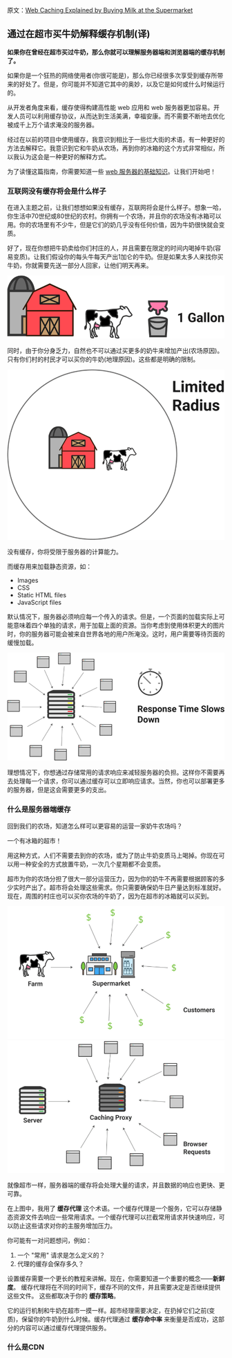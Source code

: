 原文：[Web Caching Explained by Buying Milk at the Supermarket
](https://dev.to/kbk0125/web-caching-explained-by-buying-milk-at-the-supermarket-9k4)

## 通过在超市买牛奶解释缓存机制(译)
**如果你在曾经在超市买过牛奶，那么你就可以理解服务器端和浏览器端的缓存机制了。**

如果你是一个狂热的网络使用者(你很可能是)，那么你已经很多次享受到缓存所带来的好处了。但是，你可能并不知道它其中的奥妙，以及它是如何或什么时候运行的。

从开发者角度来看，缓存使得构建高性能 web 应用和 web 服务器更加容易。开发人员可以利用缓存协议，从而达到生活美满，幸福安康。而不需要不断地去优化被成千上万个请求淹没的服务器。

经过在以前的项目中使用缓存，我意识到相比于一些烂大街的术语，有一种更好的方法去解释它。我意识到它和牛奶从农场，再到你的冰箱的这个方式非常相似，所以我认为这会是一种更好的解释方式。

为了读懂这篇指南，你需要知道一些 [web 服务器的基础知识](https://blog.codeanalogies.com/2018/04/26/web-servers-explained-by-running-a-microbrewery/)。让我们开始吧！

### 互联网没有缓存将会是什么样子
在进入主题之前，让我们想想如果没有缓存，互联网将会是什么样子。想象一哈，你生活中70世纪或80世纪的农村。你拥有一个农场，并且你的农场没有冰箱可以用。你的农场里有不少牛，但是它们的奶几乎没有任何价值，因为牛奶很快就会变质。

好了，现在你想把牛奶卖给你们村庄的人，并且需要在限定的时间内喝掉牛奶(容易变质)。让我们假设你的每头牛每天产出1加仑的牛奶。但是如果太多人来找你买牛奶，你就需要先送一部分人回家，让他们明天再来。

![01](./images/01_01.png)

同时，由于你分身乏力，自然也不可以通过买更多的奶牛来增加产出(农场原因)。只有你们村的村民才可以买你的牛奶(地理原因)。这些都是明确的限制。

![02](./images/01_02.png)

没有缓存，你将受限于服务器的计算能力。

而缓存用来加载静态资源，如：
- Images
- CSS
- Static HTML files
- JavaScript files

默认情况下，服务器必须响应每一个传入的请求。但是，一个页面的加载实际上可能意味着四个单独的请求，用于加载上面的资源。当你考虑到使用体积更大的图片时，你的服务器可能会被来自世界各地的用户所淹没。这时，用户需要等待页面的缓慢加载。

![03](./images/01_03.png)

理想情况下，你想通过存储常用的请求响应来减轻服务器的负担。这样你不需要再去处理每一个请求，你可以通过缓存可以立即响应请求。当然，你也可以部署更多的服务器，但是这会需要更多的支出。

### 什么是服务器端缓存
回到我们的农场，知道怎么样可以更容易的运营一家奶牛农场吗？

一个有冰箱的超市！

用这种方式，人们不需要去到你的农场，或为了防止牛奶变质马上喝掉。你现在可以用一种安全的方式放置牛奶，一次几个星期都不会变质。

超市为你的农场分担了很大一部分运营压力，因为你的奶牛不再需要根据顾客的多少实时产出了。超市将会处理这些需求。你只需要确保奶牛日产量达到标准就好。现在，周围的村庄也可以买你农场的牛奶了，因为在超市的冰箱就可以买到。

![04](./images/01_04.png)
![05](./images/01_05.png)

就像超市一样，服务器端的缓存将会处理大量的请求，并且数据的响应也更快、更可靠。

在上图中，我用了 **缓存代理** 这个术语。一个缓存代理是一个服务，它可以存储静态资源文件去响应一些常用请求。一个缓存代理可以拦截常用请求并快速响应，可以防止这些请求对你的主服务增加压力。

你可能有一对问题想问，例如：
1. 一个 "常用" 请求是怎么定义的？
2. 代理的缓存会保存多久？

设置缓存需要一个更长的教程来讲解。现在，你需要知道一个重要的概念——**新鲜度**。
缓存代理将在不同的时间下，缓存不同的文件，并且需要决定是否继续提供这些文件。
这些都取决于你的 **缓存策略**。

它的运行机制和牛奶在超市一摸一样。超市经理需要决定，在扔掉它们之前(变质)，保留你的牛奶到什么时候。缓存代理通过 **缓存命中率** 来衡量是否成功，这部分的内容可以通过缓存代理提供服务。

### 什么是CDN
